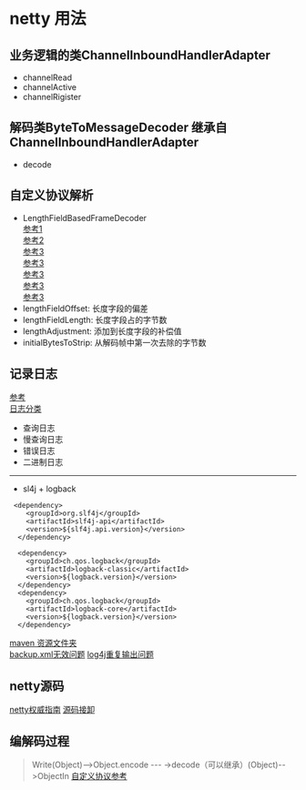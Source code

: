 # netty 用法

## 业务逻辑的类ChannelInboundHandlerAdapter    
- channelRead  
- channelActive  
- channelRigister  
## 解码类ByteToMessageDecoder 继承自 ChannelInboundHandlerAdapter  
- decode

## 自定义协议解析
- LengthFieldBasedFrameDecoder  
[参考1](https://blog.csdn.net/u014801432/article/details/81909902)    
[参考2](https://www.cnblogs.com/lanqie/p/8268469.html)  
[参考3](https://www.jianshu.com/p/c90ec659397c)  
[参考3](https://www.jianshu.com/p/337d1d152413)  
[参考3](https://www.jianshu.com/p/ed4c61d0d6f2)  
[参考3](https://www.jianshu.com/p/c90ec659397c)  
[参考3](https://blog.csdn.net/z69183787/article/details/52980699)  
- lengthFieldOffset: 长度字段的偏差
- lengthFieldLength: 长度字段占的字节数
- lengthAdjustment: 添加到长度字段的补偿值
- initialBytesToStrip: 从解码帧中第一次去除的字节数

## 记录日志
[参考](https://blog.csdn.net/arctan90/article/details/51280797)  
[日志分类](https://zhuanlan.zhihu.com/p/36185173)  
- 查询日志
- 慢查询日志
- 错误日志
- 二进制日志
----
- sl4j + logback  
```
 <dependency>  
    <groupId>org.slf4j</groupId>  
    <artifactId>slf4j-api</artifactId>  
    <version>${slf4j.api.version}</version>  
  </dependency>  
  
  <dependency>  
    <groupId>ch.qos.logback</groupId>  
    <artifactId>logback-classic</artifactId>  
    <version>${logback.version}</version>  
  </dependency>  
  <dependency>  
    <groupId>ch.qos.logback</groupId>  
    <artifactId>logback-core</artifactId>  
    <version>${logback.version}</version>  
  </dependency>  
```  
[maven 资源文件夹](https://jingyan.baidu.com/album/77b8dc7fb733356174eab6ed.html?picindex=1)  
[backup.xml无效问题](https://blog.csdn.net/cnwyt/article/details/80462896)
[log4j重复输出问题](https://blog.csdn.net/chxkyy/article/details/1718487)


## netty源码
[netty权威指南](https://github.com/wuyinxian124/nettybook2)
[源码接卸](https://www.jianshu.com/u/dbcfb30ec5e4)

## 编解码过程  

> Write(Object)-->Object.encode --- ->decode（可以继承）(Object)-->ObjectIn
[自定义协议参考](https://www.jianshu.com/p/c90ec659397c)

